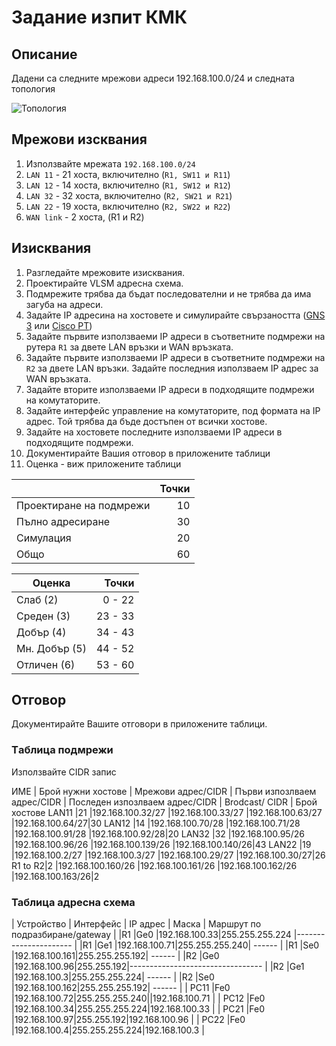 # Задание изпит КМК

## Описание

Дадени са следните мрежови адреси 192.168.100.0/24 и следната топология

![Топология](https://github.com/tus-fett/exam-21/blob/main/VLSM_subnetting.jpg)

## Мрежови изсквания
1. Използвайте мрежата ```192.168.100.0/24```
1. ```LAN 11``` - 21 хоста, включително (```R1, SW11 и R11```)
1. ```LAN 12``` - 14 хоста, включително (```R1, SW12 и R12```)
1. ```LAN 32``` - 32 хоста, включително (```R2, SW21 и R21```)
1. ```LAN 22``` - 19 хоста, включително (```R2, SW22 и R22```)
2. ```WAN link``` - 2 хоста, (R1 и R2)


## Изисквания

1. Разгледайте мрежовите изисквания. 
2. Проектирайте VLSM адресна схема.
3. Подмрежите трябва да бъдат последователни и не трябва да има загуба на адреси.
4. Задайте IP адресина на хостовете и симулирайте свързаността ([GNS 3](https://www.gns3.com/) или [Cisco PT](https://www.netacad.com/courses/packet-tracer))
5. Задайте първите използваеми IP адреси в съответните подмрежи на рутера ```R1``` за двете LAN връзки и WAN връзката.
6. Задайте първите използваеми IP адреси в съответните подмрежи на ```R2``` за двете LAN връзки. Задайте последния използваем IP адрес за WAN връзката.
7. Задайте вторите използваеми IP адреси в подходящите подмрежи на комутаторите.
8. Задайте интерфейс управление на комутаторите, под формата на IP адрес. Той трябва да бъде достъпен от всички хостове.
9. Задайте на хостовете последните използваеми IP адреси в подходящите подмрежи.
10. Документирайте Вашия отговор в приложените таблици
11. Оценка - виж приложените таблици 

|                         	| Точки 	|
|-------------------------	|------:	|
| Проектиране на подмрежи 	| 10    	|
| Пълно адресиране        	| 30    	|
| Симулация               	| 20    	|
| Общо                    	| 60    	|

| Оценка         	|   Точки 	|
|----------------	|--------:	|
| Слаб (2)       	| 0 - 22  	|
| Среден (3)     	| 23 - 33 	|
| Добър (4)      	| 34 - 43 	|
| Мн. Добър (5)  	| 44 - 52 	|
| Отличен (6)    	| 53 - 60 	|


## Отговор

Документирайте Вашите отговори в приложените таблици.

### Tаблицa подмрежи 

Използвайте CIDR запис

 ИМЕ  | Брой нужни хостове | Мрежови адрес/CIDR | Първи изпозлваем адрес/CIDR | Пoследен изпозлваем адрес/CIDR | Brodcast/ CIDR | Брой хостове
LAN11 |21                  |192.168.100.32/27   |192.168.100.33/27            |192.168.100.63/27               |192.168.100.64/27|30
LAN12 |14                  |192.168.100.70/28   |192.168.100.71/28            |192.168.100.91/28               |192.168.100.92/28|20
LAN32 |32                  |192.168.100.95/26   |192.168.100.96/26            |192.168.100.139/26              |192.168.100.140/26|43
LAN22 |19                  |192.168.100.2/27    |192.168.100.3/27             |192.168.100.29/27               |192.168.100.30/27|26
R1 to R2|2                 |192.168.100.160/26  |192.168.100.161/26           |192.168.100.162/26              |192.168.100.163/26|2

### Таблица адресна схема

| Устройство 	| Интерфейс 	| IP aдрес 	| Маска 	| Маршрут по подразбиране/gateway 	|
|R1	          |Ge0	        |192.168.100.33|255.255.255.224	|----------------------	|
|R1           |Ge1        	|192.168.100.71|255.255.255.240| ------                          	   |
|R1           |Se0         |192.168.100.161|255.255.255.192| ------                            	|
|R2	          |Ge0        	|192.168.100.96|255.255.192|---------------------------------	       |
|R2           |Ge1	        |192.168.100.3|255.255.255.224| ------                              	|
|R2           |Se0        	|192.168.100.162|255.255.255.192| ------                            	|
| PC11        |Fe0   	     |192.168.100.72|255.255.255.240||192.168.100.71                     	|
| PC12        |Fe0         |192.168.100.34|255.255.255.224|192.168.100.33                      	|
| PC21        |Fe0        	|192.168.100.97|255.255.192|192.168.100.96                          	|
| PC22        |Fe0         |192.168.100.4|255.255.255.224|192.168.100.3                        	|  
